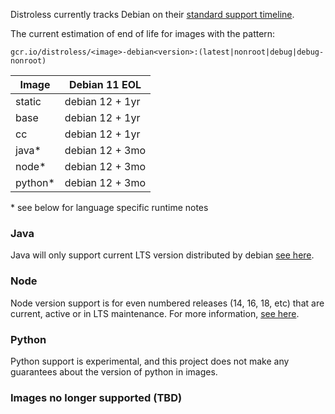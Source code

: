 Distroless currently tracks Debian on their [standard support timeline](https://wiki.debian.org/DebianReleases#Production_Releases).

The current estimation of end of life for images with the pattern:

`gcr.io/distroless/<image>-debian<version>:(latest|nonroot|debug|debug-nonroot)`

| Image       | Debian 11 EOL   |
| ----------- | --------------- |
| static      | debian 12 + 1yr |
| base        | debian 12 + 1yr |
| cc          | debian 12 + 1yr |
| java*       | debian 12 + 3mo |
| node*       | debian 12 + 3mo |
| python*     | debian 12 + 3mo |

\* see below for language specific runtime notes


### Java
Java will only support current LTS version distributed by debian [see here](https://wiki.debian.org/Java).

### Node
Node version support is for even numbered releases (14, 16, 18, etc) that are current, active or in LTS maintenance. For more information, [see here](https://nodejs.org/en/about/releases/).

### Python
Python support is experimental, and this project does not make any guarantees about the version of python in images.

### Images no longer supported (TBD)
